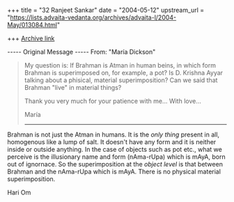 +++
title = "32 Ranjeet Sankar"
date = "2004-05-12"
upstream_url = "https://lists.advaita-vedanta.org/archives/advaita-l/2004-May/013084.html"

+++
[Archive link](https://lists.advaita-vedanta.org/archives/advaita-l/2004-May/013084.html)


----- Original Message -----
From: "María Dickson" <mad574 at yahoo.com.ar>
> My question is: If Brahman is Atman in human beins, in
> which form Brahman is superimposed on, for example, a
> pot? Is D. Krishna Ayyar talking about a phisical,
> material superimposition? Can we said that Brahman
> "live" in material things?
>
> Thank you very much for your patience with me...
> With love...
>
> María
>
> ------------

Brahman is not just the Atman in humans. It is the *only thing* present in
all, homogenous like a lump of salt. It doesn't have any form and it is
neither inside or outside anything. In the case of objects such as pot etc.,
what we perceive is the illusionary name and form (nAma-rUpa) which is mAyA,
born out of ignornace. So the superimposition at the *object level* is that
between Brahman and the nAma-rUpa which is mAyA. There is no physical
material superimposition.

Hari Om


